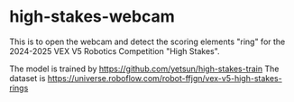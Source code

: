 ﻿# high-stakes-webcam

This is to open the webcam and detect the scoring elements "ring" for the 2024-2025 VEX V5 Robotics Competition "High Stakes".

The model is trained by https://github.com/yetsun/high-stakes-train
The dataset is https://universe.roboflow.com/robot-ffjgn/vex-v5-high-stakes-rings 
